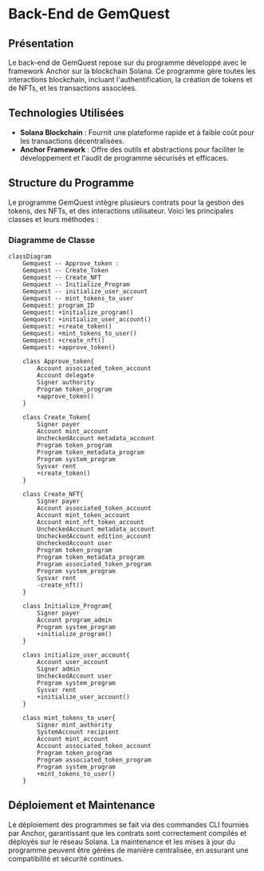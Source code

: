 # Back-End de GemQuest

## Présentation

Le back-end de GemQuest repose sur du programme développé avec le framework Anchor sur la blockchain Solana. Ce programme gère toutes les interactions blockchain, incluant l'authentification, la création de tokens et de NFTs, et les transactions associées.

## Technologies Utilisées

- **Solana Blockchain** : Fournit une plateforme rapide et à faible coût pour les transactions décentralisées.
- **Anchor Framework** : Offre des outils et abstractions pour faciliter le développement et l'audit de programme sécurisés et efficaces.

## Structure du Programme

Le programme GemQuest intègre plusieurs contrats pour la gestion des tokens, des NFTs, et des interactions utilisateur. Voici les principales classes et leurs méthodes :

### Diagramme de Classe

```mermaid
classDiagram
    Gemquest -- Approve_token : 
    Gemquest -- Create_Token
    Gemquest -- Create_NFT
    Gemquest -- Initialize_Program
    Gemquest -- initialize_user_account
    Gemquest -- mint_tokens_to_user
    Gemquest: program_ID
    Gemquest: +initialize_program()
    Gemquest: +initialize_user_account()
    Gemquest: +create_token()
    Gemquest: +mint_tokens_to_user()
    Gemquest: +create_nft()
    Gemquest: +approve_token()

    class Approve_token{
        Account associated_token_account
        Account delegate
        Signer authority
        Program token_program
        +approve_token()
    }

    class Create_Token{
        Signer payer
        Account mint_account
        UncheckedAccount metadata_account
        Program token_program
        Program token_metadata_program
        Program system_program
        Sysvar rent
        +create_token()
    }

    class Create_NFT{
        Signer payer
        Account associated_token_account
        Account mint_token_account
        Account mint_nft_token_account
        UncheckedAccount metadata_account
        UncheckedAccount edition_account
        UncheckedAccount user
        Program token_program
        Program token_metadata_program
        Program associated_token_program
        Program system_program
        Sysvar rent
        -create_nft()
    }

    class Initialize_Program{
        Signer payer
        Account program_admin
        Program system_program
        +initialize_program()
    }

    class initialize_user_account{
        Account user_account
        Signer admin
        UncheckedAccount user
        Program system_program
        Sysvar rent
        +initialize_user_account()
    }
    
    class mint_tokens_to_user{
        Signer mint_authority
        SystemAccount recipient
        Account mint_account
        Account associated_token_account
        Program token_program
        Program associated_token_program
        Program system_program
        +mint_tokens_to_user()
    }
```

## Déploiement et Maintenance

Le déploiement des programmes se fait via des commandes CLI fournies par Anchor, garantissant que les contrats sont correctement compilés et déployés sur le réseau Solana. La maintenance et les mises à jour du programme peuvent être gérées de manière centralisée, en assurant une compatibilité et sécurité continues.


